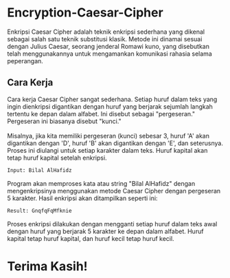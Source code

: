 # Encryption-Caesar-Cipher
<p>Enkripsi Caesar Cipher adalah teknik enkripsi sederhana yang dikenal sebagai salah satu teknik substitusi klasik. Metode ini dinamai sesuai dengan Julius Caesar, seorang jenderal Romawi kuno, yang disebutkan telah menggunakannya untuk mengamankan komunikasi rahasia selama peperangan.</p>

## Cara Kerja
<p>Cara kerja Caesar Cipher sangat sederhana. Setiap huruf dalam teks yang ingin dienkripsi digantikan dengan huruf yang berjarak sejumlah langkah tertentu ke depan dalam alfabet. Ini disebut sebagai "pergeseran." Pergeseran ini biasanya disebut "kunci."
<br><br>Misalnya, jika kita memiliki pergeseran (kunci) sebesar 3, huruf 'A' akan digantikan dengan 'D', huruf 'B' akan digantikan dengan 'E', dan seterusnya. Proses ini diulangi untuk setiap karakter dalam teks. Huruf kapital akan tetap huruf kapital setelah enkripsi.</p>

```python
Input: Bilal AlHafidz
```

<p>Program akan memproses kata atau string "Bilal AlHafidz" dengan mengenkripsinya menggunakan metode Caesar Cipher dengan pergeseran 5 karakter. Hasil enkripsi akan ditampilkan seperti ini:</p>

```python
Result: GnqfqFqMfknie
```
<p>Proses enkripsi dilakukan dengan mengganti setiap huruf dalam teks awal dengan huruf yang berjarak 5 karakter ke depan dalam alfabet. Huruf kapital tetap huruf kapital, dan huruf kecil tetap huruf kecil.</p>

# Terima Kasih!
